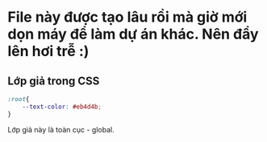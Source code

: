 # File này được tạo lâu rồi mà giờ mới dọn máy để làm dự án khác. Nên đẩy lên hơi trễ :)

## Lớp giả trong CSS

```css
:root{
    --text-color: #eb4d4b;
}

```

Lớp giả này là toàn cục - global.

